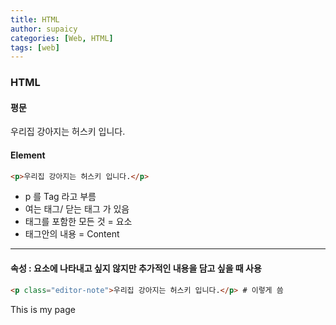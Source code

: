 ```yaml
---
title: HTML
author: supaicy
categories: [Web, HTML]
tags: [web]
---
```

### HTML



#### 평문

우리집 강아지는 허스키 입니다.

#### Element

```html
<p>우리집 강아지는 허스키 입니다.</p>
```

- p 를 Tag 라고 부름
- 여는 태그/ 닫는 태그 가 있음
- 태그를 포함한 모든 것 = 요소
- 태그안의 내용 = Content

---

#### 속성 : 요소에 나타내고 싶지 않지만 추가적인 내용을 담고 싶을 때 사용

```html
<p class="editor-note">우리집 강아지는 허스키 입니다.</p> # 이렇게 씀
```

<!DOCTYPE html> <!-- 문서 형식--> 
<html>
  <head> <!-- =========================================== --> 
    <meta charset="utf-8">					<!-- HEAD 영역은 노출 X -->
    <title>My test page</title>
  </head> <!-- =========================================== -->
  <body> <!-- =========================================== -->
    <p>This is my page</p> <!-- HTML 페이지의 모든 콘텐츠를 담고있는 영역이다. -->
  </body> <!-- =========================================== -->
</html>

